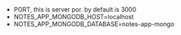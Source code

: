 ## 
* PORT, this is server por. by default is 3000
* NOTES_APP_MONGODB_HOST=localhost
* NOTES_APP_MONGODB_DATABASE=notes-app-mongo
